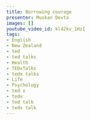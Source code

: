 ```yaml
---
title: Borrowing courage
presenter: Muskan Devta
images: []
youtube_video_id: kl42kv_1HzI
tags:
- English
- New Zealand
- ted
- ted talks
- Health
- TEDxTalks
- tedx talks
- Life
- Psychology
- ted x
- tedx
- ted talk
- tedx talk
---
```

